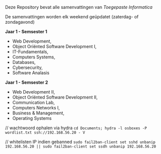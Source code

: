 Deze Repository bevat alle samenvattingen van _Toegepaste Informatica_ 

De samenvattingen worden elk weekend geüpdatet (zaterdag- of zondagavond)  

 **Jaar 1 - Semsester 1**  
 - Web Development,  
 - Object Oriënted Software Development I,   
 - IT-Fundamentals,   
 - Computers Systems,   
 - Databases,   
 - Cybersecurity,   
 - Software Analasis
    
 **Jaar 1 - Semsester 2**  
 - Web Development II,   
 - Object Oriënted Software Development II,   
 - Communication Lab,   
 - Computers Networks I,   
 - Business & Management,   
 - Operating Systems   

// wachtwoord ophalen via hydra
`cd Documents; hydra -l osboxes -P wordlist.txt ssh://192.168.56.20 - V`

// whitelisten IP indien gebanned
`sudo fail2ban-client set sshd unbanip 192.168.56.20 || sudo fail2ban-client set ssdh unbanip 192.168.56.20`

    
